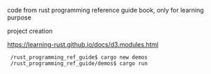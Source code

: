 code from rust programming reference guide book, only for learning purpose


project creation

https://learning-rust.github.io/docs/d3.modules.html

     /rust_programming_ref_guide$ cargo new demos     
     /rust_programming_ref_guide/demos$ cargo run
   
